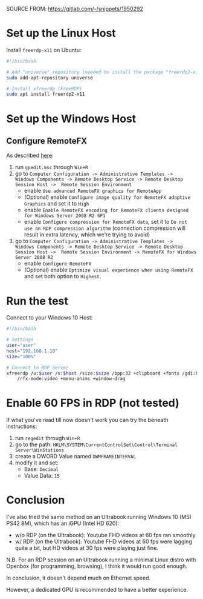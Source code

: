 SOURCE FROM: https://gitlab.com/-/snippets/1950292

# Set up the Linux Host
Install `freerdp-x11` on Ubuntu:
```bash
#!/bin/bash

# Add "universe" repository (needed to install the package "freerdp2-x11")
sudo add-apt-repository universe

# Install xfreerdp (FreeRDP)
sudo apt install freerdp2-x11
```

# Set up the Windows Host
## Configure RemoteFX
As described [here](https://gist.github.com/Misairu-G/616f7b2756c488148b7309addc940b28#remotefx-configure-and-fine-tuning):
1. run `gpedit.msc` through `Win+R`
2. go to `Computer Configuration -> Administrative Templates -> 
Windows Components -> Remote Desktop Service -> Remote Desktop Session Host -> 
Remote Session Environment`
    - enable `Use advanced RemoteFX graphics for RemoteApp`
    - (Optional) enable `Configure image quality for RemoteFX adaptive Graphics`
  and set it to `High`
    - enable `Enable RemoteFX encoding for RemoteFX clients designed for Windows Server 2008 R2 SP1`
    - enable `Configure compression for RemoteFX data`, set it to `Do not use an RDP compression algorithm` (connection compression will result in extra 
  latency, which we're trying to avoid)
3. go to `Computer Configuration -> Administrative Templates -> 
Windows Components -> Remote Desktop Service -> Remote Desktop Session Host -> 
Remote Session Environment -> RemoteFX for Windows Server 2008 R2`
    - enable `Configure RemoteFX`
    - (Optional) enable `Optimize visual experience when using RemoteFX` and set 
  both option to `Highest`.


# Run the test
Connect to your Windows 10 Host:
```bash
#!/bin/bash

# Settings
user="user"
host="192.168.1.10"
size="100%"

# Connect to RDP Server
xfreerdp /u:$user /v:$host /size:$size /bpp:32 +clipboard +fonts /gdi:hw /rfx \
    /rfx-mode:video +menu-anims +window-drag
```

# Enable 60 FPS in RDP (not tested)
If what you've read till now doesn't work you can try the beneath instructions:
1. run `regedit` through `Win+R`
2. go to the path: 
`HKLM\SYSTEM\CurrentControlSet\Control\Terminal Server\WinStations`
3. create a DWORD Value named `DWMFRAMEINTERVAL`
4. modify it and set:
    - Base: `Decimal`
    - Value Data: `15`
    
# Conclusion
I've also tried the same method on an Ultrabook running Windows 10 (MSI PS42 
8M), which has an iGPU (Intel HD 620):
- w/o RDP (on the Ultrabook): Youtube FHD videos at 60 fps ran smoothly
- w/ RDP (on the Ultrabook): Youtube FHD videos at 60 fps were lagging quite a 
bit, but HD videos at 30 fps were playing just fine.

N.B. For an RDP session on an Ultrabook running a minimal Linux distro with
Openbox (for programming, browsing), I think it would run good enough.

In conclusion, it doesn't depend much on Ethernet speed.

However, a dedicated GPU is recommended to have a better experience.
